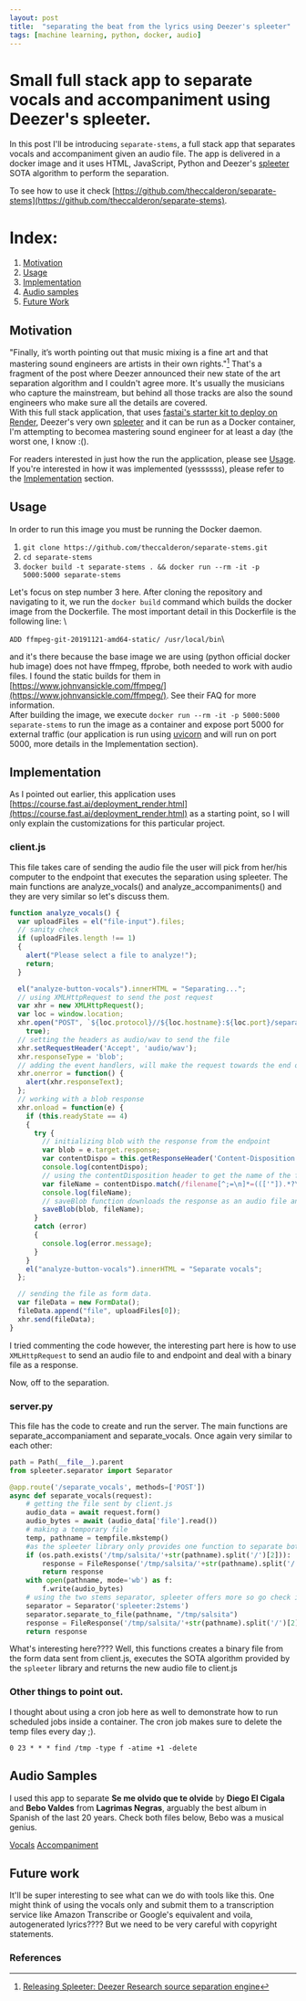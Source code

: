 ```yaml
---
layout: post
title:  "separating the beat from the lyrics using Deezer's spleeter"
tags: [machine learning, python, docker, audio]
---
```


# Small full stack app to separate vocals and accompaniment using Deezer's spleeter.

In this post I'll be introducing `separate-stems`, a full stack app that separates vocals and accompaniment given an audio file. The app is delivered in a docker image and it uses HTML, JavaScript, Python and Deezer's [spleeter](https://deezer.io/releasing-spleeter-deezer-r-d-source-separation-engine-2b88985e797e) SOTA algorithm to perform the separation.

To see how to use it check [https://github.com/theccalderon/separate-stems](https://github.com/theccalderon/separate-stems).

# Index:
1. [Motivation](#motivation)
2. [Usage](#usage)
3. [Implementation](#implementation)
4. [Audio samples](#example)
5. [Future Work](#futurework)

## Motivation<a name="motivation"></a>

"Finally, it’s worth pointing out that music mixing is a fine art and that mastering sound engineers are artists in their own rights."[^fn] That's a fragment of the post where Deezer announced their new state of the art separation algorithm and I couldn't agree more. It's usually the musicians who capture the mainstream, but behind all those tracks are also the sound engineers who make sure all the details are covered.\
With this full stack application, that uses [fastai's starter kit to deploy on Render](https://course.fast.ai/deployment_render.html), Deezer's very own [spleeter](https://github.com/deezer/spleeter) and it can be run as a Docker container, I'm attempting to becomea mastering sound engineer for at least a day (the worst one, I know :().

For readers interested in just how the run the application, please see [Usage](#usage). If you're interested in how it was implemented (yessssss), please refer to the [Implementation](#implementation) section.

## Usage <a name="usage"></a>

In order to run this image you must be running the Docker daemon.

1. `git clone https://github.com/theccalderon/separate-stems.git`
2. `cd separate-stems`
3. `docker build -t separate-stems . && docker run --rm -it -p 5000:5000 separate-stems`
 
Let's focus on step number 3 here. After cloning the repository and navigating to it, we run the `docker build` command which builds the docker image from the Dockerfile. The most important detail in this Dockerfile is the following line: \

`ADD ffmpeg-git-20191121-amd64-static/ /usr/local/bin`\

and it's there because the base image we are using (python official docker hub image) does not have ffmpeg, ffprobe, both needed to work with audio files. I found the static builds for them in [https://www.johnvansickle.com/ffmpeg/](https://www.johnvansickle.com/ffmpeg/). See their FAQ for more information.\
After building the image, we execute `docker run --rm -it -p 5000:5000 separate-stems` to run the image as a container and expose port 5000 for external traffic (our application is run using [uvicorn](https://www.uvicorn.org/) and will run on port 5000, more details in the Implementation section).

## Implementation <a name="implementation"></a>

As I pointed out earlier, this application uses [https://course.fast.ai/deployment_render.html](https://course.fast.ai/deployment_render.html) as a starting point, so I will only explain the customizations for this particular project.

### client.js

This file takes care of sending the audio file the user will pick from her/his computer to the endpoint that executes the separation using spleeter. The main functions are analyze_vocals() and analyze_accompaniments() and they are very similar so let's discuss them.

```javascript
function analyze_vocals() {
  var uploadFiles = el("file-input").files;
  // sanity check
  if (uploadFiles.length !== 1) 
  {
    alert("Please select a file to analyze!");
    return;
  }

  el("analyze-button-vocals").innerHTML = "Separating...";
  // using XMLHttpRequest to send the post request
  var xhr = new XMLHttpRequest();
  var loc = window.location;
  xhr.open("POST", `${loc.protocol}//${loc.hostname}:${loc.port}/separate_vocals`,
    true);
  // setting the headers as audio/wav to send the file
  xhr.setRequestHeader('Accept', 'audio/wav');
  xhr.responseType = 'blob';
  // adding the event handlers, will make the request towards the end of thsi function.
  xhr.onerror = function() {
    alert(xhr.responseText);
  };
  // working with a blob response
  xhr.onload = function(e) {
    if (this.readyState == 4) 
    {
      try {
        // initializing blob with the response from the endpoint
        var blob = e.target.response;
        var contentDispo = this.getResponseHeader('Content-Disposition');
        console.log(contentDispo);
        // using the contentDisposition header to get the name of the file being sent as a response.
        var fileName = contentDispo.match(/filename[^;=\n]*=((['"]).*?\2|[^;\n]*)/)[1];
        console.log(fileName);
        // saveBlob function downloads the response as an audio file and saves it in your computer.
        saveBlob(blob, fileName);
      }
      catch (error)
      {
        console.log(error.message);
      }
    }
    el("analyze-button-vocals").innerHTML = "Separate vocals";
  };

  // sending the file as form data.
  var fileData = new FormData();
  fileData.append("file", uploadFiles[0]);
  xhr.send(fileData);
}
```

I tried commenting the code however, the interesting part here is how to use `XMLHttpRequest` to send an audio file to and endpoint and deal with a binary file as a response.

Now, off to the separation.

### server.py

This file has the code to create and run the server. The main functions are separate_accompaniament and separate_vocals. Once again very similar to each other:

```python
path = Path(__file__).parent
from spleeter.separator import Separator

@app.route('/separate_vocals', methods=['POST'])
async def separate_vocals(request):
    # getting the file sent by client.js
    audio_data = await request.form()
    audio_bytes = await (audio_data['file'].read())
    # making a temporary file
    temp, pathname = tempfile.mkstemp()
    #as the spleeter library only provides one function to separate both the vocals and accompaniment, we need to check if the same file has been submitted before in order to save time and just grab the existing file already.
    if (os.path.exists('/tmp/salsita/'+str(pathname).split('/')[2])):
        response = FileResponse('/tmp/salsita/'+str(pathname).split('/')[2]+'/vocals.wav', media_type = 'audio/wav',filename='vocals.wav')
        return response    
    with open(pathname, mode='wb') as f:
        f.write(audio_bytes)
    # using the two stems separator, spleeter offers more so go check it out!
    separator = Separator('spleeter:2stems')
    separator.separate_to_file(pathname, "/tmp/salsita")
    response = FileResponse('/tmp/salsita/'+str(pathname).split('/')[2]+'/vocals.wav', media_type = 'audio/wav',filename='vocals.wav')
    return response
```

What's interesting here???? Well, this functions creates a binary file from the form data sent from client.js, executes the SOTA algorithm provided by the `spleeter` library and returns the new audio file to client.js

### Other things to point out.

I thought about using a cron job here as well to demonstrate how to run scheduled jobs inside a container. The cron job makes sure to delete the temp files every day ;).

`0 23 * * * find /tmp -type f -atime +1 -delete`

## Audio Samples <a name="example"></a>

I used this app to separate **Se me olvido que te olvide** by **Diego El Cigala** and **Bebo Valdes** from **Lagrimas Negras**, arguably the best album in Spanish of the last 20 years. Check both files below, Bebo was a musical genius. 

[Vocals](https://separate-stems.s3.amazonaws.com/vocals.wav)
[Accompaniment](https://separate-stems.s3.amazonaws.com/vocals.wav)

## Future work <a name="futurework"></a>

It'll be super interesting to see what can we do with tools like this. One might think of using the vocals only and submit them to a transcription service like Amazon Transcribe or Google's equivalent and voila, autogenerated lyrics???? But we need to be very careful with copyright statements.

### References
[^fn]: [Releasing Spleeter: Deezer Research source separation engine](https://deezer.io/releasing-spleeter-deezer-r-d-source-separation-engine-2b88985e797e)
